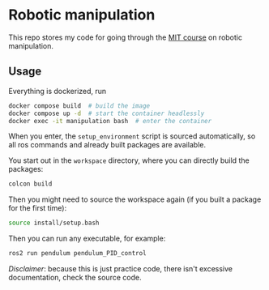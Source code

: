 # Robotic manipulation

This repo stores my code for going through the [MIT course](https://manipulation.csail.mit.edu/index.html) on robotic manipulation.

## Usage

Everything is dockerized, run
```bash
docker compose build  # build the image
docker compose up -d  # start the container headlessly
docker exec -it manipulation bash  # enter the container
```

When you enter, the `setup_environment` script is sourced automatically, so all ros commands and
already built packages are available.

You start out in the `workspace` directory, where you can directly build the packages:
```bash
colcon build
```

Then you might need to source the workspace again (if you built a package for the first time):
```bash
source install/setup.bash
```

Then you can run any executable, for example:
```bash
ros2 run pendulum pendulum_PID_control
```

*Disclaimer*: because this is just practice code, there isn't excessive documentation, check the source code.
